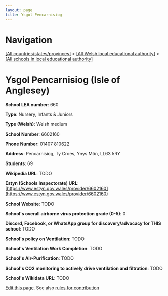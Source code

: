 ```yaml
---
layout: page
title: Ysgol Pencarnisiog
---
```

# Navigation

[[All countries/states/provinces]](../../..) > [[All Welsh local educational authority]](../..) > [[All schools in local educational authority]](..)

# Ysgol Pencarnisiog (Isle of Anglesey)

**School LEA number**: 660

**Type**: Nursery, Infants & Juniors

**Type (Welsh)**: Welsh medium

**School Number**: 6602160

**Phone Number**: 01407 810622

**Address**: Pencarnisiog, Ty Croes, Ynys Môn, LL63 5RY

**Students**: 69

**Wikipedia URL**: TODO

**Estyn (Schools Inspectorate) URL**: [https://www.estyn.gov.wales/provider/6602160](https://www.estyn.gov.wales/provider/6602160)

**School Website**: TODO

**School's overall airborne virus protection grade (0-5)**: 0

**Discord, Facebook, or WhatsApp group for discovery/advocacy for THIS school**: TODO

**School's policy on Ventilation**: TODO

**School's Ventilation Work Completion**: TODO

**School's Air-Purification**: TODO

**School's CO2 monitoring to actively drive ventilation and filtration**: TODO

**School's Wikidata URL**: TODO




[Edit this page](https://github.com/ventilate-schools/Wales/edit/prif/./Isle_of_Anglesey/Ysgol_Pencarnisiog.md). See also [rules for contribution](../../../contribution-rules/)